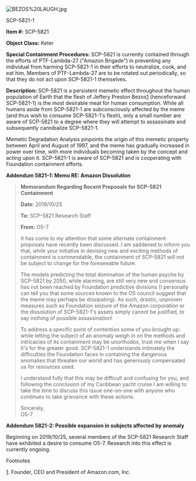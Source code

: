 ![BEZOS%20LAUGH.jpg](http://www.scp-wiki.net/local--files/scp-5821/BEZOS%20LAUGH.jpg)

SCP-5821-1

**Item #:** SCP-5821

**Object Class:** Keter

**Special Containment Procedures:** SCP-5821 is currently contained through the efforts of PTF-Lambda-27 ("Amazon Brigade") in preventing any individual from harming SCP-5821-1 in their efforts to neutralize, cook, and eat him. Members of PTF-Lambda-27 are to be rotated out periodically, so that they do not act upon SCP-5821-1 themselves.

**Description:** SCP-5821 is a persistent memetic effect throughout the human population of Earth that the flesh of Jeffery Preston Bezos[1](javascript:;) (henceforward SCP-5821-1) is the most desirable meat for human consumption. While all humans aside from SCP-5821-1 are subconsciously affected by the meme (and thus wish to consume SCP-5821-1's flesh), only a small number are aware of SCP-5821 to a degree where they will attempt to assassinate and subsequently cannibalize SCP-5821-1.

Memetic Degradation Analysis pinpoints the origin of this memetic property between April and August of 1997, and the meme has gradually increased in power over time, with more individuals becoming taken by the concept and acting upon it. SCP-5821-1 is aware of SCP-5821 and is cooperating with Foundation containment efforts.

**Addendum 5821-1: Memo RE: Amazon Dissolution**

> **Memorandum Regarding Recent Proposals for SCP-5821 Containment**
> 
> **Date:** 2019/10/25
> 
>   
> **To:** SCP-5821 Research Staff
> 
> **From:** O5-7
> 
> It has come to my attention that some alternate containment proposals have recently been discussed. I am saddened to inform you that, while your initiative in devising new and exciting methods of containment is commendable, the containment of SCP-5821 will not be subject to change for the foreseeable future.
> 
> The models predicting the total domination of the human psyche by SCP-5821 by 2050, while alarming, are still very new and consensus has not been reached by Foundation predictive divisions (I personally can tell you that some sources known to the O5 council suggest that the meme may perhaps be dissipating). As such, drastic, unproven measures such as Foundation seizure of the Amazon corporation or the dissolution of SCP-5821-1's assets simply cannot be justified, to say nothing of possible assassination!
> 
> To address a specific point of contention some of you brought up: while letting the subject of an anomaly weigh in on the methods and intricacies of its containment may be unorthodox, trust me when I say it's for the greater good. SCP-5821-1 understands intimately the difficulties the Foundation faces in containing the dangerous anomalies that threaten our world and has generously compensated us for resources used.
> 
> I understand fully that this may be difficult and confusing for you, and following the conclusion of my Caribbean yacht cruise I am willing to take the time to discuss this issue one-on-one with anyone who continues to take grievance with these actions.
> 
> Sincerely,  
> O5-7

**Addendum 5821-2: Possible expansion in subjects affected by anomaly**

Beginning on 2019/10/25, several members of the SCP-5821 Research Staff have exhibited a desire to consume O5-7. Research into this effect is currently ongoing.

Footnotes

[1](javascript:;). Founder, CEO and President of Amazon.com, Inc.